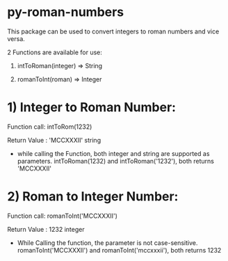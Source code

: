 # py-roman-numbers

This package can be used to convert integers to roman numbers and vice versa.

2 Functions are available for use:

1) intToRoman(integer) => String

2) romanToInt(roman) => Integer

# 1) Integer to Roman Number:
Function call: intToRom(1232)

Return Value : 'MCCXXXII' string
- while calling the Function, both integer and string are supported as parameters. 
  intToRoman(1232) and intToRoman('1232'), both returns 'MCCXXXII'
 
# 2) Roman to Integer Number:
Function call: romanToInt('MCCXXXII')

Return Value : 1232 integer

- While Calling the function, the parameter is not case-sensitive. 
  romanToInt('MCCXXXII') and romanToInt('mccxxxii'), both returns 1232
